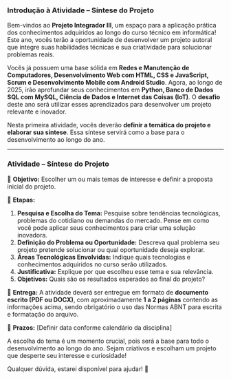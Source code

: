 ### **Introdução à Atividade – Síntese do Projeto**

Bem-vindos ao **Projeto Integrador III**, um espaço para a aplicação prática dos conhecimentos adquiridos ao longo do curso técnico em informática! Este ano, vocês terão a oportunidade de desenvolver um projeto autoral que integre suas habilidades técnicas e sua criatividade para solucionar problemas reais.

Vocês já possuem uma base sólida em **Redes e Manutenção de Computadores, Desenvolvimento Web com HTML, CSS e JavaScript, Scrum e Desenvolvimento Mobile com Android Studio**. Agora, ao longo de 2025, irão aprofundar seus conhecimentos em **Python, Banco de Dados SQL com MySQL, Ciência de Dados e Internet das Coisas (IoT)**. O **desafio** deste ano será utilizar esses aprendizados para desenvolver um projeto relevante e inovador.

Nesta primeira atividade, vocês deverão **definir a temática do projeto e elaborar sua síntese**. Essa síntese servirá como a base para o desenvolvimento ao longo do ano.

------

### **Atividade – Síntese do Projeto**

🔹 **Objetivo:** Escolher um ou mais temas de interesse e definir a proposta inicial do projeto.

🔹 **Etapas:**

1. **Pesquisa e Escolha do Tema:** Pesquise sobre tendências tecnológicas, problemas do cotidiano ou demandas do mercado. Pense em como você pode aplicar seus conhecimentos para criar uma solução inovadora.
2. **Definição do Problema ou Oportunidade:** Descreva qual problema seu projeto pretende solucionar ou qual oportunidade deseja explorar.
3. **Áreas Tecnológicas Envolvidas:** Indique quais tecnologias e conhecimentos adquiridos no curso serão utilizados.
4. **Justificativa:** Explique por que escolheu esse tema e sua relevância.
5. **Objetivos:** Quais são os resultados esperados ao final do projeto?

🔹 **Entrega:** A atividade deverá ser entregue em formato de **documento escrito (PDF ou DOCX)**, com aproximadamente **1 a 2 páginas** contendo as informações acima, sendo obrigatório o uso das Normas ABNT para escrita e formatação do arquivo.

🔹 **Prazos:** [Definir data conforme calendário da disciplina]

A escolha do tema é um momento crucial, pois será a base para todo o desenvolvimento ao longo do ano. Sejam criativos e escolham um projeto que desperte seu interesse e curiosidade!

Qualquer dúvida, estarei disponível para ajudar! 🚀
